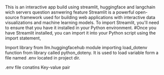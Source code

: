 This is an interactive app build using streamlit, huggingface and langchain wich servers question asnwering feature
Streamlit is a powerful open-source framework used for building web applications with interactive data visualizations and machine learning models. To import Streamlit, you'll need to ensure that you have it installed in your Python environment.
#Once you have Streamlit installed, you can import it into your Python script using the import statement,

Import library from llm.huggingfacehub module
importing load_dotenv function from library called python_doteny. It is used to load variable form a file named .env located in project dir.

.env file conatins Key-value pair
